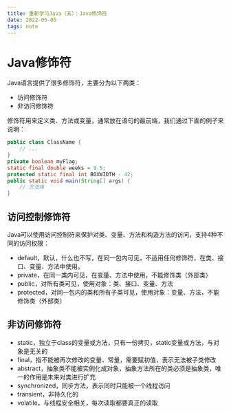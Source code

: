 ```yaml
---
title: 重新学习Java（五）：Java修饰符
date: 2022-05-05
tags: note
---
```


# Java修饰符

Java语言提供了很多修饰符，主要分为以下两类：

- 访问修饰符
- 非访问修饰符

修饰符用来定义类、方法或变量，通常放在语句的最前端，我们通过下面的例子来说明：

```java
public class ClassName {
    // ...
}
private boolean myFlag;
static final double weeks = 9.5;
protected static final int BOXWIDTH - 42;
public static void main(String[] args) {
    // 方法体
}
```

## 访问控制修饰符

Java可以使用访问控制符来保护对类、变量、方法和构造方法的访问，支持4种不同的访问权限：

- default，默认，什么也不写，在同一包内可见，不适用任何修饰符，在类、接口、变量、方法中使用。
- private，在同一类内可见，在变量、方法中使用，不能修饰类（外部类）
- public，对所有类可见，使用对象：类、接口、变量、方法
- protected，对同一包内的类和所有子类可见，使用对象：变量、方法，不能修饰类（外部类）

## 非访问修饰符

- static，独立于class的变量或方法，只有一份拷贝，static变量或方法，与对象是无关的
- final，指不能被再次修改的变量、常量，需要赋初值，表示无法被子类修改
- abstract，抽象类不能被实例化成对象，抽象方法所在的类必须是抽象类，唯一的作用是未来对类进行扩充
- synchronized，同步方法，表示同时只能被一个线程访问
- transient，非持久化的
- volatile，与线程安全相关，每次读取都要真正的读取
